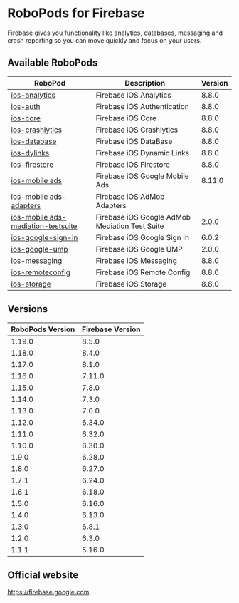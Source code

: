 # RoboPods for Firebase

Firebase gives you functionality like analytics, databases, messaging and crash reporting so you can move quickly and focus on your users.

## Available RoboPods

| RoboPod                                  | Description                   | Version |
|------------------------------------------|-------------------------------|---------|
| [ios-analytics](ios-analytics/)          | Firebase iOS Analytics        | 8.8.0   |
| [ios-auth](ios-auth/)                    | Firebase iOS Authentication   | 8.8.0   |
| [ios-core](ios-core/)                    | Firebase iOS Core             | 8.8.0   |
| [ios-crashlytics](ios-crashlytics/)      | Firebase iOS Crashlytics      | 8.8.0   |
| [ios-database](ios-database/)            | Firebase iOS DataBase         | 8.8.0   |
| [ios-dylinks](ios-dylinks/)              | Firebase iOS Dynamic Links    | 8.8.0   |
| [ios-firestore](ios-firestore/)          | Firebase iOS Firestore        | 8.8.0   |
| [ios-mobile ads](ios-google-mobile-ads/) | Firebase iOS Google Mobile Ads| 8.11.0  |
| [ios-mobile ads-adapters](ios-google-mobile-ads-adapters/)| Firebase iOS AdMob Adapters|   |
| [ios-mobile ads-mediation-testsuite](ios-google-mobile-ads-mediation-testsuite/)| Firebase iOS Google AdMob Mediation Test Suite| 2.0.0  |
| [ios-google-sign-in](ios-google-sign-in/)| Firebase iOS Google Sign In   | 6.0.2   |
| [ios-google-ump](ios-google-ump/)        | Firebase iOS Google UMP       | 2.0.0   |
| [ios-messaging](ios-messaging/)          | Firebase iOS Messaging        | 8.8.0   |
| [ios-remoteconfig](ios-remoteconfig/)    | Firebase iOS Remote Config    | 8.8.0   |
| [ios-storage](ios-storage/)              | Firebase iOS Storage          | 8.8.0   |

## Versions

| RoboPods Version  | Firebase Version    |
|-------------------|---------------------|
| 1.19.0            | 8.5.0               |
| 1.18.0            | 8.4.0               |
| 1.17.0            | 8.1.0               |
| 1.16.0            | 7.11.0              |
| 1.15.0            | 7.8.0               |
| 1.14.0            | 7.3.0               |
| 1.13.0            | 7.0.0               |
| 1.12.0            | 6.34.0              |
| 1.11.0            | 6.32.0              |
| 1.10.0            | 6.30.0              |
| 1.9.0             | 6.28.0              |
| 1.8.0             | 6.27.0              |
| 1.7.1             | 6.24.0              |
| 1.6.1             | 6.18.0              |
| 1.5.0             | 6.16.0              |
| 1.4.0             | 6.13.0              |
| 1.3.0             | 6.8.1               |
| 1.2.0             | 6.3.0               |
| 1.1.1             | 5.16.0              |

## Official website

https://firebase.google.com